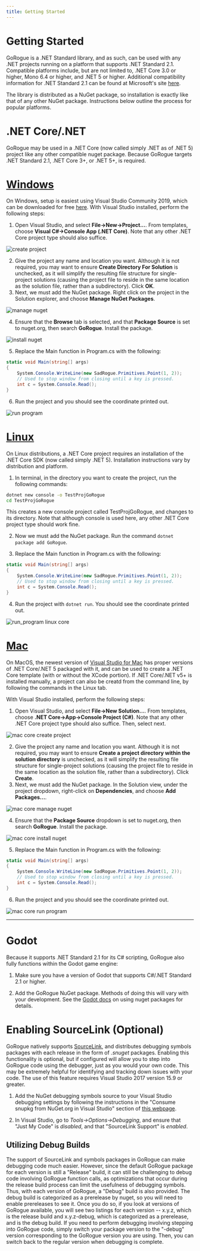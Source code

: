 ```yaml
---
title: Getting Started
---
```


# Getting Started
GoRogue is a .NET Standard library, and as such, can be used with any .NET projects running on a platform that supports .NET Standard 2.1.  Compatible platforms include, but are not limited to, .NET Core 3.0 or higher, Mono 6.4 or higher, and .NET 5 or higher.  Additional compatibility information for .NET Standard 2.1 can be found at Microsoft's site [here](https://docs.microsoft.com/en-us/dotnet/standard/net-standard).

The library is distributed as a NuGet package, so installation is exactly like that of any other NuGet package.  Instructions below outline the process for popular platforms.

# .NET Core/.NET
GoRogue may be used in a .NET Core (now called simply .NET as of .NET 5) project like any other compatible nuget package.  Because GoRogue targets .NET Standard 2.1, .NET Core 3+, or .NET 5+, is required.

# [Windows](#tab/tabid-win)
On Windows, setup is easiest using Visual Studio Community 2019, which can be downloaded for free [here](https://www.visualstudio.com/downloads/).  With Visual Studio installed, perform the following steps:
1. Open Visual Studio, and select **File->New->Project...**.  From templates, choose **Visual C#->Console App (.NET Core)**.  Note that any other .NET Core project type should also suffice.

![create project](~/images/getting_started/windows_project/1_Core_Create_Project.PNG)

2. Give the project any name and location you want.  Although it is not required, you may want to ensure **Create Directory For Solution** is unchecked, as it will simplify the resulting file structure for single-project solutions (causing the project file to reside in the same location as the solution file, rather than a subdirectory). Click **OK**.
3. Next, we must add the NuGet package.  Right click on the project in the Solution explorer, and choose **Manage NuGet Packages**.

![manage nuget](~/images/getting_started/windows_project/2_Manage_Nuget.PNG)

4. Ensure that the **Browse** tab is selected, and that **Package Source** is set to nuget.org, then search **GoRogue**.  Install the package.

![install nuget](~/images/getting_started/windows_project/3_Install_Nuget.PNG)

5. Replace the Main function in Program.cs with the following:

```C#
static void Main(string[] args)
{
    System.Console.WriteLine(new SadRogue.Primitives.Point(1, 2));
    // Used to stop window from closing until a key is pressed.
    int c = System.Console.Read();
}
```

6. Run the project and you should see the coordinate printed out.

![run program](~/images/getting_started/windows_project/4_Run_Program.PNG)

# [Linux](#tab/tabid-lin)
On Linux distributions, a .NET Core project requires an installation of the .NET Core SDK (now called simply .NET 5).  Installation instructions vary by distribution and platform.

1. In terminal, in the directory you want to create the project, run the following commands:

```bash
dotnet new console -o TestProjGoRogue
cd TestProjGoRogue
```

This creates a new console project called TestProjGoRogue, and changes to its directory.  Note that although console is used here, any other .NET Core project type should work fine.

2. Now we must add the NuGet package.  Run the command `dotnet package add GoRogue`.

3. Replace the Main function in Program.cs with the following:

```C#
static void Main(string[] args)
{
    System.Console.WriteLine(new SadRogue.Primitives.Point(1, 2));
    // Used to stop window from closing until a key is pressed.
    int c = System.Console.Read();
}
```

4. Run the project with `dotnet run`.  You should see the coordinate printed out.

![run_program linux core](~/images/getting_started/linux_project/4_Core_Run_Program.PNG)


# [Mac](#tab/tabid-mac)
On MacOS, the newest version of [Visual Studio for Mac](https://www.visualstudio.com/vs/visual-studio-mac/) has proper versions of .NET Core/.NET 5 packaged with it, and can be used to create a .NET Core template (with or without the XCode portion).  If .NET Core/.NET v5+ is installed manually, a project can also be creatd from the command line, by following the commands in the Linux tab.

With Visual Studio installed, perform the following steps:
1. Open Visual Studio, and select **File->New Solution...**.  From templates, choose **.NET Core->App->Console Project (C#)**.  Note that any other .NET Core project type should also suffice.  Then, select next.

![mac core create project](~/images/getting_started/mac_project/1_Core_Create_Project.PNG)

2. Give the project any name and location you want.  Although it is not required, you may want to ensure **Create a project directory within the solution directory** is unchecked, as it will simplify the resulting file structure for single-project solutions (causing the project file to reside in the same location as the solution file, rather than a subdirectory). Click **Create**.
3. Next, we must add the NuGet package.  In the Solution view, under the project dropdown, right-click on **Dependencies**, and choose **Add Packages...**.

![mac core manage nuget](~/images/getting_started/mac_project/2_Core_Manage_Nuget.PNG)

4. Ensure that the **Package Source** dropdown is set to nuget.org, then search **GoRogue**.  Install the package.

![mac core install nuget](~/images/getting_started/linux_project/3_Framework_Install_Nuget.PNG)

5. Replace the Main function in Program.cs with the following:

```C#
static void Main(string[] args)
{
    System.Console.WriteLine(new SadRogue.Primitives.Point(1, 2));
    // Used to stop window from closing until a key is pressed.
    int c = System.Console.Read();
}
```

6. Run the project and you should see the coordinate printed out.

![mac core run program](~/images/getting_started/linux_project/4_Framework_Run_Program.PNG)

***

# Godot
Because it supports .NET Standard 2.1 for its C# scripting, GoRogue also fully functions within the Godot game engine:

1. Make sure you have a version of Godot that supports C#/.NET Standard 2.1 or higher.

2. Add the GoRogue NuGet package.  Methods of doing this will vary with your development.  See the [Godot docs](https://docs.godotengine.org/en/3.2/getting_started/scripting/c_sharp/c_sharp_basics.html#using-nuget-packages-in-godot) on using nuget packages for details.

# Enabling SourceLink (Optional)
GoRogue natively supports [SourceLink](https://github.com/dotnet/sourcelink), and distributes debugging symbols packages with each release in the form of _.snuget_ packages.  Enabling this functionality is optional, but if configured will allow you to step into GoRogue code using the debugger, just as you would your own code.  This may be extremely helpful for identifying and tracking down issues with your code.  The use of this feature requires Visual Studio 2017 version 15.9 or greater.

1. Add the NuGet debugging symbols source to your Visual Studio debugging settings by following the instructions in the "Consume snupkg from NuGet.org in Visual Studio" section of [this webpage](https://blog.nuget.org/20181116/Improved-debugging-experience-with-the-NuGet-org-symbol-server-and-snupkg.html).

2. In Visual Studio, go to _Tools->Options->Debugging_, and ensure that "Just My Code" is _disabled_, and that "SourceLink Support" is _enabled_.

##  Utilizing Debug Builds
The support of SourceLink and symbols packages in GoRogue can make debugging code much easier.  However, since the default GoRogue package for each version is still a "Release" build, it can still be challenging to debug code involving GoRogue function calls, as optimizations that occur during the release build process can limit the usefulness of debugging symbols.  Thus, with each version of GoRogue, a "Debug" build is also provided. The debug build is categorized as a prerelease by nuget, so you will need to enable prereleases to see it.  Once you do so, if you look at versions of GoRogue available, you will see two listings for each version -- x.y.z, which is the release build and x.y.z-debug, which is categorized as a prerelease, and is the debug build.  If you need to perform debugging involving stepping into GoRogue code, simply switch your package version to the "-debug" version corresponding to the GoRogue version you are using.  Then, you can switch back to the regular version when debugging is complete.
